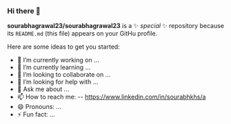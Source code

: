 ### Hi there 👋

**sourabhagrawal23/sourabhagrawal23** is a ✨ _special_ ✨ repository because its `README.md` (this file) appears on your GitHu profile.

Here are some ideas to get you started:

- 🔭 I’m currently working on ...
- 🌱 I’m currently learning ...
- 👯 I’m looking to collaborate on ...
- 🤔 I’m looking for help with ...
- 💬 Ask me about ...
- 📫 How to reach me: 
-- https://www.linkedin.com/in/sourabhkhs/a
- 😄 Pronouns: ...
- ⚡ Fun fact: ...
